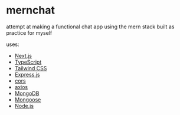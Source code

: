 # mernchat

attempt at making a functional chat app using the mern stack
built as practice for myself

uses:
- [Next.js](https://github.com/vercel/next.js)
- [TypeScript](https://github.com/microsoft/TypeScript)
- [Tailwind CSS](https://github.com/tailwindlabs/tailwindcss)
- [Express.js](https://github.com/expressjs/express)
- [cors](https://github.com/expressjs/cors)
- [axios](https://github.com/axios/axios)
- [MongoDB](https://github.com/mongodb/mongo)
- [Mongoose](https://github.com/Automattic/mongoose)
- [Node.js](https://github.com/nodejs/node)
